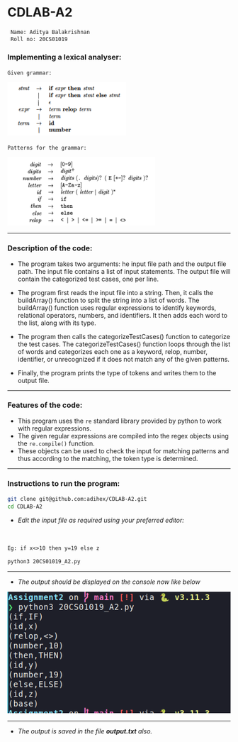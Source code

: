 # CDLAB-A2
```
 Name: Aditya Balakrishnan 
 Roll no: 20CS01019
```

### Implementing a lexical analyser:

`Given grammar:`

![Alt text](image.png)

`Patterns for the grammar:`

![Alt text](image-1.png)

--- 
### Description of the code: 
- The program takes two arguments: he input file path and the output file path. The input file contains a list of input statements. The output file will contain the categorized test cases, one per line.

- The program first reads the input file into a string. Then, it calls the buildArray() function to split the string into a list of words. The buildArray() function uses regular expressions to identify keywords, relational operators, numbers, and identifiers. It then adds each word to the list, along with its type.

- The program then calls the categorizeTestCases() function to categorize the test cases. The categorizeTestCases() function loops through the list of words and categorizes each one as a keyword, relop, number, identifier, or unrecognized if it does not match any of the given patterns.

- Finally, the program prints the type of tokens and writes them to the output file. 
---
### Features of the code:
- This program uses the `re` standard library provided by python to work with regular expressions.
- The given regular expressions are compiled into the regex objects using the ```re.compile()``` function.
- These objects can be used to check the input for matching patterns and thus according to the matching, the token type is determined.
---
### Instructions to run the program:

```bash 
git clone git@github.com:adihex/CDLAB-A2.git
cd CDLAB-A2
```
- *Edit the input file as required using your preferred editor:*
<br>

`Eg: if x<>10 then y=19 else z`

```bash
python3 20CS01019_A2.py
```
---
- *The output should be displayed on the console now like below*

![Alt text](image-2.png)

---

- *The output is saved in the file **output.txt** also.*


